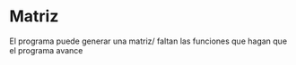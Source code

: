 # Matriz
El programa puede generar una matriz/ faltan las funciones que hagan que el programa avance
